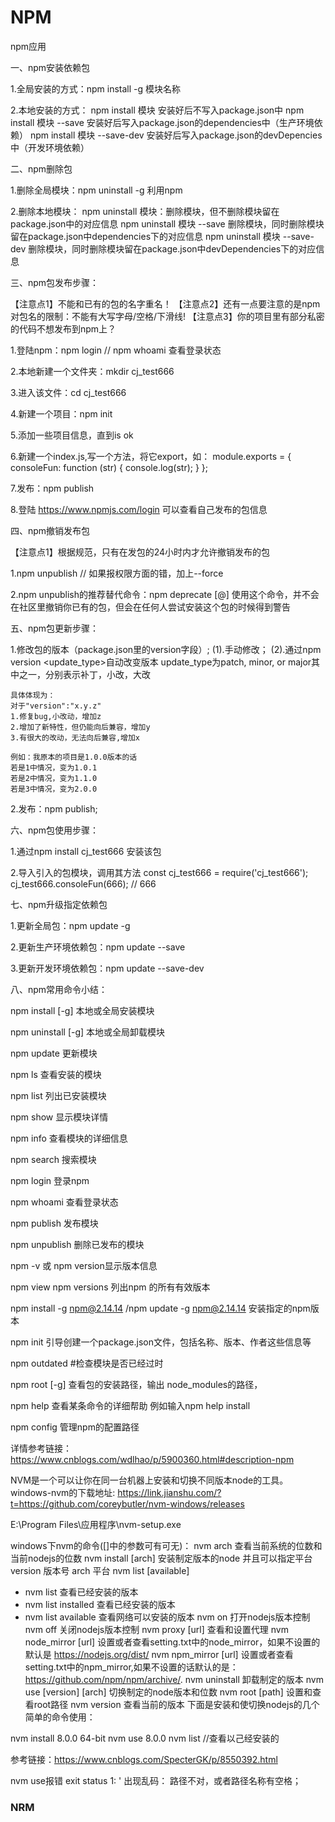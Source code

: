 # NPM
npm应用


一、npm安装依赖包

1.全局安装的方式：npm install -g 模块名称

2.本地安装的方式：
npm install 模块 安装好后不写入package.json中
npm install 模块 --save 安装好后写入package.json的dependencies中（生产环境依赖）
npm install 模块 --save-dev 安装好后写入package.json的devDepencies中（开发环境依赖）


二、npm删除包

1.删除全局模块：npm uninstall -g <package>利用npm

2.删除本地模块：
npm uninstall 模块：删除模块，但不删除模块留在package.json中的对应信息
npm uninstall 模块 --save 删除模块，同时删除模块留在package.json中dependencies下的对应信息
npm uninstall 模块 --save-dev 删除模块，同时删除模块留在package.json中devDependencies下的对应信息


三、npm包发布步骤：

【注意点1】不能和已有的包的名字重名！
【注意点2】还有一点要注意的是npm对包名的限制：不能有大写字母/空格/下滑线!
【注意点3】你的项目里有部分私密的代码不想发布到npm上？

1.登陆npm：npm login // npm whoami 查看登录状态

2.本地新建一个文件夹：mkdir cj_test666

3.进入该文件：cd cj_test666

4.新建一个项目：npm init

5.添加一些项目信息，直到is ok

6.新建一个index.js,写一个方法，将它export，如：
module.exports = {
  consoleFun: function (str) {
    console.log(str);
  }
};

7.发布：npm publish

8.登陆 https://www.npmjs.com/login 可以查看自己发布的包信息


四、npm撤销发布包

【注意点1】根据规范，只有在发包的24小时内才允许撤销发布的包

1.npm unpublish // 如果报权限方面的错，加上--force

2.npm unpublish的推荐替代命令：npm deprecate <pkg>[@<version>] <message>
使用这个命令，并不会在社区里撤销你已有的包，但会在任何人尝试安装这个包的时候得到警告


五、npm包更新步骤：

1.修改包的版本（package.json里的version字段）;
(1).手动修改；
(2).通过npm version <update_type>自动改变版本
    update_type为patch, minor, or major其中之一，分别表示补丁，小改，大改
    
    具体体现为：
    对于"version":"x.y.z"
    1.修复bug,小改动，增加z
    2.增加了新特性，但仍能向后兼容，增加y
    3.有很大的改动，无法向后兼容,增加x
     
    例如：我原本的项目是1.0.0版本的话
    若是1中情况，变为1.0.1
    若是2中情况，变为1.1.0
    若是3中情况，变为2.0.0

2.发布：npm publish;


六、npm包使用步骤：

1.通过npm install cj_test666 安装该包

2.导入引入的包模块，调用其方法
const cj_test666 = require('cj_test666');
cj_test666.consoleFun(666); // 666


七、npm升级指定依赖包

1.更新全局包：npm update <name> -g

2.更新生产环境依赖包：npm update <name> --save

3.更新开发环境依赖包：npm update <name> --save-dev


八、npm常用命令小结：

npm install [-g] 本地或全局安装模块

npm uninstall [-g] 本地或全局卸载模块

npm update 更新模块

npm ls 查看安装的模块

npm list 列出已安装模块

npm show  显示模块详情

npm info 查看模块的详细信息

npm search 搜索模块

npm login 登录npm

npm whoami 查看登录状态

npm publish 发布模块

npm unpublish 删除已发布的模块

npm -v 或 npm version显示版本信息

npm view npm versions 列出npm 的所有有效版本

npm install -g npm@2.14.14 /npm update -g npm@2.14.14  安装指定的npm版本

npm init 引导创建一个package.json文件，包括名称、版本、作者这些信息等

npm outdated  #检查模块是否已经过时

npm root  [-g] 查看包的安装路径，输出 node_modules的路径，

npm help 查看某条命令的详细帮助 例如输入npm help install

npm config 管理npm的配置路径

详情参考链接：
https://www.cnblogs.com/wdlhao/p/5900360.html#description-npm


NVM是一个可以让你在同一台机器上安装和切换不同版本node的工具。
windows-nvm的下载地址:
https://link.jianshu.com/?t=https://github.com/coreybutler/nvm-windows/releases

E:\Program Files\应用程序\nvm-setup.exe

windows下nvm的命令([]中的参数可有可无)：
nvm arch                         查看当前系统的位数和当前nodejs的位数
nvm install <version> [arch]     安装制定版本的node 并且可以指定平台 version 版本号  arch 平台
nvm list [available]
  - nvm list   查看已经安装的版本
  - nvm list installed 查看已经安装的版本
  - nvm list available 查看网络可以安装的版本
nvm on                           打开nodejs版本控制
nvm off                          关闭nodejs版本控制
nvm proxy [url]                  查看和设置代理
nvm node_mirror [url]            设置或者查看setting.txt中的node_mirror，如果不设置的默认是 https://nodejs.org/dist/
nvm npm_mirror [url]             设置或者查看setting.txt中的npm_mirror,如果不设置的话默认的是：https://github.com/npm/npm/archive/.
nvm uninstall <version>          卸载制定的版本
nvm use [version] [arch]         切换制定的node版本和位数
nvm root [path]                  设置和查看root路径
nvm version                      查看当前的版本
下面是安装和使切换nodejs的几个简单的命令使用：

nvm install 8.0.0 64-bit
nvm use 8.0.0
nvm list //查看以己经安装的

参考链接：https://www.cnblogs.com/SpecterGK/p/8550392.html

nvm use报错 exit status 1: ' 出现乱码：
路径不对，或者路径名称有空格；

### NRM
